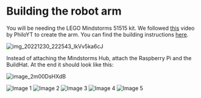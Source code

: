 # Building the robot arm

You will be needing the LEGO Mindstorms 51515 kit. We followed [this](https://www.youtube.com/watch?v=d5pVE9W6deY) video by PhiloYT to create the arm. You can find the building instructions [here](https://github.com/dhruvsheth-ai/Gelare/blob/main/building-instructions/Hardware%20Building%20Instructions.pdf).

![img_20221230_222543_lkVv5ka6cJ](https://user-images.githubusercontent.com/45729391/215492738-124b8b05-92c7-467f-a2ec-c79a293bbc8d.jpg)

Instead of attaching the Mindstorms Hub, attach the Raspberry Pi and the BuildHat. At the end it should look like this:

![image_2m00DsHXdB](https://user-images.githubusercontent.com/45729391/215492918-fbeaa8a4-3494-423e-a495-9c03fdb4c01b.png)

![Image 1](https://user-images.githubusercontent.com/45729391/215493008-372ff6c5-adad-4da0-b674-edafd610694a.jpeg)
![Image 2](https://user-images.githubusercontent.com/45729391/215493198-68ad249b-891e-49af-9004-fb29a26865b9.jpeg)
![Image 3](https://user-images.githubusercontent.com/45729391/215493316-2273086b-1b67-411f-996c-872223b3fbe2.jpeg)
![Image 4](https://user-images.githubusercontent.com/45729391/215493672-b0693a2d-001c-4659-9579-f83041e3a1ad.jpeg)
![Image 5](https://user-images.githubusercontent.com/45729391/215493740-59a6fd56-ab67-421d-9986-26f1e0896213.jpeg)
